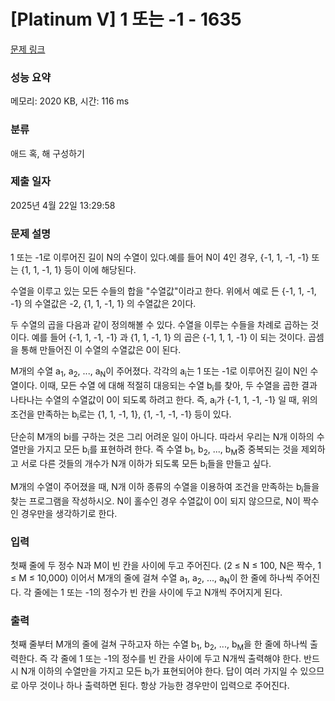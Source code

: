 # [Platinum V] 1 또는 -1 - 1635 

[문제 링크](https://www.acmicpc.net/problem/1635) 

### 성능 요약

메모리: 2020 KB, 시간: 116 ms

### 분류

애드 혹, 해 구성하기

### 제출 일자

2025년 4월 22일 13:29:58

### 문제 설명

<p>1 또는 -1로 이루어진 길이 N의 수열이 있다.예를 들어 N이 4인 경우, {-1, 1, -1, -1} 또는 {1, 1, -1, 1} 등이 이에 해당된다.</p>

<p>수열을 이루고 있는 모든 수들의 합을 "수열값"이라고 한다. 위에서 예로 든 {-1, 1, -1, -1} 의 수열값은 -2, {1, 1, -1, 1} 의 수열값은 2이다.</p>

<p>두 수열의 곱을 다음과 같이 정의해볼 수 있다. 수열을 이루는 수들을 차례로 곱하는 것이다. 예를 들어 {-1, 1, -1, -1} 과 {1, 1, -1, 1} 의 곱은 {-1, 1, 1, -1} 이 되는 것이다. 곱셈을 통해 만들어진 이 수열의 수열값은 0이 된다.</p>

<p>M개의 수열 a<sub>1</sub>, a<sub>2</sub>, ..., a<sub>N</sub>이 주어졌다. 각각의 a<sub>i</sub>는 1 또는 -1로 이루어진 길이 N인 수열이다. 이때, 모든 수열 에 대해 적절히 대응되는 수열 b<sub>i</sub>를 찾아, 두 수열을 곱한 결과 나타나는 수열의 수열값이 0이 되도록 하려고 한다. 즉, a<sub>i</sub>가 {-1, 1, -1, -1} 일 때, 위의 조건을 만족하는 b<sub>i</sub>로는 {1, 1, -1, 1}, {1, -1, -1, -1} 등이 있다.</p>

<p>단순히 M개의 bi를 구하는 것은 그리 어려운 일이 아니다. 따라서 우리는 N개 이하의 수열만을 가지고 모든 b<sub>i</sub>를 표현하려 한다. 즉 수열 b<sub>1</sub>, b<sub>2</sub>, ..., b<sub>M</sub>중 중복되는 것을 제외하고 서로 다른 것들의 개수가 N개 이하가 되도록 모든 b<sub>i</sub>들을 만들고 싶다.</p>

<p>M개의 수열이 주어졌을 때, N개 이하 종류의 수열을 이용하여 조건을 만족하는 b<sub>i</sub>들을 찾는 프로그램을 작성하시오. N이 홀수인 경우 수열값이 0이 되지 않으므로, N이 짝수인 경우만을 생각하기로 한다.</p>

### 입력 

 <p>첫째 줄에 두 정수 N과 M이 빈 칸을 사이에 두고 주어진다. (2 ≤ N ≤ 100, N은 짝수, 1 ≤ M ≤ 10,000) 이어서 M개의 줄에 걸쳐 수열 a<sub>1</sub>, a<sub>2</sub>, ..., a<sub>N</sub>이 한 줄에 하나씩 주어진다. 각 줄에는 1 또는 -1의 정수가 빈 칸을 사이에 두고 N개씩 주어지게 된다.</p>

### 출력 

 <p>첫째 줄부터 M개의 줄에 걸쳐 구하고자 하는 수열 b<sub>1</sub>, b<sub>2</sub>, ..., b<sub>M</sub>을 한 줄에 하나씩 출력한다. 즉 각 줄에 1 또는 -1의 정수를 빈 칸을 사이에 두고 N개씩 출력해야 한다. 반드시 N개 이하의 수열만을 가지고 모든 b<sub>i</sub>가 표현되어야 한다. 답이 여러 가지일 수 있으므로 아무 것이나 하나 출력하면 된다. 항상 가능한 경우만이 입력으로 주어진다.</p>

